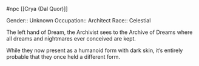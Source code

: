  #npc [[Crya (Dal Quor)]]

Gender:: Unknown
Occupation:: Architect
Race:: Celestial

The left hand of Dream, the Archivist sees to the Archive of Dreams where all dreams and nightmares ever conceived are kept.

While they now present as a humanoid form with dark skin, it’s entirely probable that they once held a different form.
